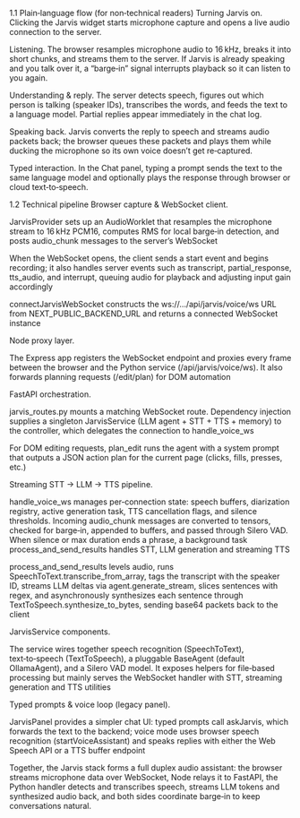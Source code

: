 1.1 Plain‑language flow (for non‑technical readers)
Turning Jarvis on. Clicking the Jarvis widget starts microphone capture and opens a live audio connection to the server.

Listening. The browser resamples microphone audio to 16 kHz, breaks it into short chunks, and streams them to the server. If Jarvis is already speaking and you talk over it, a “barge‑in” signal interrupts playback so it can listen to you again.

Understanding & reply. The server detects speech, figures out which person is talking (speaker IDs), transcribes the words, and feeds the text to a language model. Partial replies appear immediately in the chat log.

Speaking back. Jarvis converts the reply to speech and streams audio packets back; the browser queues these packets and plays them while ducking the microphone so its own voice doesn’t get re‑captured.

Typed interaction. In the Chat panel, typing a prompt sends the text to the same language model and optionally plays the response through browser or cloud text‑to‑speech.

1.2 Technical pipeline
Browser capture & WebSocket client.

JarvisProvider sets up an AudioWorklet that resamples the microphone stream to 16 kHz PCM16, computes RMS for local barge‑in detection, and posts audio_chunk messages to the server’s WebSocket

When the WebSocket opens, the client sends a start event and begins recording; it also handles server events such as transcript, partial_response, tts_audio, and interrupt, queuing audio for playback and adjusting input gain accordingly

connectJarvisWebSocket constructs the ws://…/api/jarvis/voice/ws URL from NEXT_PUBLIC_BACKEND_URL and returns a connected WebSocket instance

Node proxy layer.

The Express app registers the WebSocket endpoint and proxies every frame between the browser and the Python service (/api/jarvis/voice/ws). It also forwards planning requests (/edit/plan) for DOM automation

FastAPI orchestration.

jarvis_routes.py mounts a matching WebSocket route. Dependency injection supplies a singleton JarvisService (LLM agent + STT + TTS + memory) to the controller, which delegates the connection to handle_voice_ws

For DOM editing requests, plan_edit runs the agent with a system prompt that outputs a JSON action plan for the current page (clicks, fills, presses, etc.)

Streaming STT → LLM → TTS pipeline.

handle_voice_ws manages per‑connection state: speech buffers, diarization registry, active generation task, TTS cancellation flags, and silence thresholds. Incoming audio_chunk messages are converted to tensors, checked for barge‑in, appended to buffers, and passed through Silero VAD. When silence or max duration ends a phrase, a background task process_and_send_results handles STT, LLM generation and streaming TTS

process_and_send_results levels audio, runs SpeechToText.transcribe_from_array, tags the transcript with the speaker ID, streams LLM deltas via agent.generate_stream, slices sentences with regex, and asynchronously synthesizes each sentence through TextToSpeech.synthesize_to_bytes, sending base64 packets back to the client

JarvisService components.

The service wires together speech recognition (SpeechToText), text‑to‑speech (TextToSpeech), a pluggable BaseAgent (default OllamaAgent), and a Silero VAD model. It exposes helpers for file‑based processing but mainly serves the WebSocket handler with STT, streaming generation and TTS utilities

Typed prompts & voice loop (legacy panel).

JarvisPanel provides a simpler chat UI: typed prompts call askJarvis, which forwards the text to the backend; voice mode uses browser speech recognition (startVoiceAssistant) and speaks replies with either the Web Speech API or a TTS buffer endpoint

Together, the Jarvis stack forms a full duplex audio assistant: the browser streams microphone data over WebSocket, Node relays it to FastAPI, the Python handler detects and transcribes speech, streams LLM tokens and synthesized audio back, and both sides coordinate barge‑in to keep conversations natural.